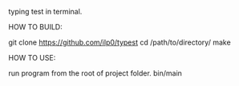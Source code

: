 typing test in terminal.

HOW TO BUILD:

git clone https://github.com/ilp0/typest
cd /path/to/directory/
make

HOW TO USE:

run program from the root of project folder.
bin/main

